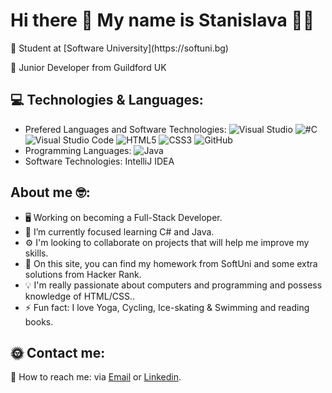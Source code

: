 # Hi there 👋 My name is Stanislava 👩‍💻

<p>📌 Student at [Software University](https://softuni.bg) </p>
<p>📌 Junior Developer from Guildford UK </p>

## 💻  Technologies & Languages:                                  
* Prefered Languages and Software Technologies: 
![Visual Studio](https://camo.githubusercontent.com/b93538aa01992433265dde40fc131f61cd2bd78dae2b4389e7bfd251b91f44c8/68747470733a2f2f696d672e736869656c64732e696f2f62616467652f56697375616c25323053747564696f2d3543324439313f7374796c653d666c6174266c6f676f3d76697375616c2d73747564696f266c6f676f436f6c6f723d7768697465)
![#C](https://camo.githubusercontent.com/6cf418c39b6c354926c1947df02c0d79e9e3b80c4bb0fb7ae94a0dcb62c01933/68747470733a2f2f696d672e736869656c64732e696f2f62616467652f2d432532332d3233393132303f7374796c653d666c6174266c6f676f3d632d7368617270266c6f676f436f6c6f723d7768697465)
![Visual Studio Code](https://camo.githubusercontent.com/54718eae695f207e1a694b6af88cb320665e6a0b312d6ecb6310ca162eb8e854/68747470733a2f2f696d672e736869656c64732e696f2f62616467652f56697375616c25323053747564696f253230436f64652d3030374143433f7374796c653d666c6174266c6f676f3d76697375616c2d73747564696f2d636f6465266c6f676f436f6c6f723d7768697465)
![HTML5](https://camo.githubusercontent.com/1552d2596cea2d6a701b5df74c7fecfd7e3af38daf3de396c40dee419139a266/68747470733a2f2f696d672e736869656c64732e696f2f62616467652f48544d4c352d4533344632363f7374796c653d666c6174266c6f676f3d68746d6c35266c6f676f436f6c6f723d7768697465)
![CSS3](https://camo.githubusercontent.com/0ae9b770a5e2d524f14c74bb1c93278dd53b2a5930864a33e0d0483439e67b2c/68747470733a2f2f696d672e736869656c64732e696f2f62616467652f4353532d3135373242363f267374796c653d666c6174266c6f676f3d63737333266c6f676f436f6c6f723d7768697465)
![GitHub](https://camo.githubusercontent.com/45f27e5a6c3a058ce27cfa3c827d5e1e9eba6e1e2bcedf36c76b0c49e0128916/68747470733a2f2f696d672e736869656c64732e696f2f62616467652f4769744875622d3138313731373f7374796c653d666c6174266c6f676f3d676974687562266c6f676f436f6c6f723d7768697465)
* Programming Languages: 
![Java](https://camo.githubusercontent.com/904677daed31647577085b893b9c73182d189c8433c5c3cb67b4ed43ebce1751/68747470733a2f2f696d672e736869656c64732e696f2f62616467652f2d4a6176612d3030373339363f6c6f676f3d6a617661266c6f676f57696474683d3230)
* Software Technologies: IntelliJ IDEA 

## About me 🤓:
* 🖥 Working on becoming a Full-Stack Developer.
* 🎯 I’m currently focused learning C# and Java. 
* ⚙️ I'm looking to collaborate on projects that will help me improve my skills.
* 🌱 On this site, you can find my homework from SoftUni and some extra solutions from Hacker Rank.
* 💡 I'm really passionate about computers and programming and possess knowledge of HTML/CSS.. 
* ⚡  Fun fact: I love Yoga, Cycling, Ice-skating & Swimming and reading books.

## 🌞 Contact me:
📧 How to reach me: via [Email](stanislavastoeva1410@gmail.com) or [Linkedin](www.linkedin.com/in/stanislavastoeva). 
